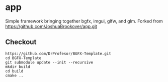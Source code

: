 # app
Simple framework bringing together bgfx, imgui, glfw, and glm.
Forked from https://github.com/JoshuaBrookover/app.git

## Checkout

```
https://github.com/DrProfesor/BGFX-Template.git
cd BGFX-Template
git submodule update --init --recursive
mkdir build
cd build
cmake ..
```
